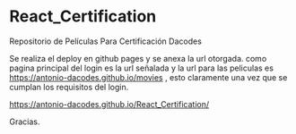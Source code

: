 # React_Certification
Repositorio de Películas Para Certificación Dacodes


Se realiza el deploy en github pages y se anexa la url otorgada.
como pagina principal del login es la url señalada y la url para las peliculas
es  https://antonio-dacodes.github.io/movies , esto claramente una vez que se cumplan
los requisitos del login.

https://antonio-dacodes.github.io/React_Certification/

Gracias.
